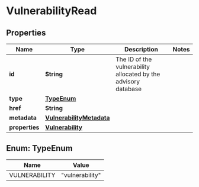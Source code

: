 

# VulnerabilityRead

## Properties

| Name | Type | Description | Notes |
| ------------ | ------------- | ------------- | ------------- |
| **id** | **String** | The ID of the vulnerability allocated by the advisory database |  |
| **type** | [**TypeEnum**](#TypeEnum) |  |  |
| **href** | **String** |  |  |
| **metadata** | [**VulnerabilityMetadata**](VulnerabilityMetadata.md) |  |  |
| **properties** | [**Vulnerability**](Vulnerability.md) |  |  |



## Enum: TypeEnum

| Name | Value |
| ---- | -----
| VULNERABILITY | &quot;vulnerability&quot; |


